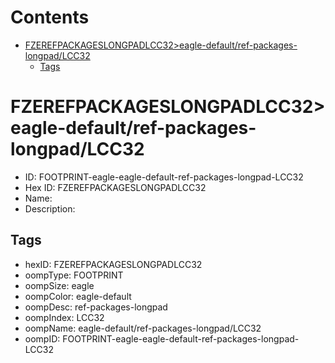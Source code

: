 



Contents
========

* [FZEREFPACKAGESLONGPADLCC32>eagle-default/ref-packages-longpad/LCC32](#fzerefpackageslongpadlcc32eagle-defaultref-packages-longpadlcc32)
	* [Tags](#tags)

# FZEREFPACKAGESLONGPADLCC32>eagle-default/ref-packages-longpad/LCC32

- ID: FOOTPRINT-eagle-eagle-default-ref-packages-longpad-LCC32
- Hex ID: FZEREFPACKAGESLONGPADLCC32
- Name: 
- Description: 

## Tags

- hexID: FZEREFPACKAGESLONGPADLCC32
- oompType: FOOTPRINT
- oompSize: eagle
- oompColor: eagle-default
- oompDesc: ref-packages-longpad
- oompIndex: LCC32
- oompName: eagle-default/ref-packages-longpad/LCC32
- oompID: FOOTPRINT-eagle-eagle-default-ref-packages-longpad-LCC32
